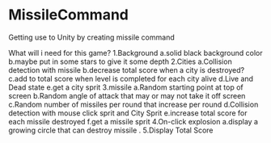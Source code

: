 # MissileCommand
Getting use to Unity by creating missile command

What will i need for this game?
1.Background
  a.solid black background color
  b.maybe put in some stars to give it some depth
2.Cities
  a.Collision detection with missile 
  b.decrease total score when a city is destroyed?
  c.add to total score when level is completed for each city alive
  d.Live and Dead state
  e.get a city sprit
3.missile 
  a.Random starting point at top of screen
  b.Random angle of attack that may or may not take it off screen
  c.Random number of missiles per round that increase per round
  d.Collision detection with mouse click sprit and City Sprit
  e.increase total score for each missile destroyed
  f.get a missile  sprit
4.On-click explosion
  a.display a growing circle that can destroy missile .
5.Display Total Score
